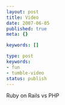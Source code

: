 ```yaml
---
layout: post
title: Video
date: 2007-06-05
published: true
meta: {}

keywords: []

type: post
keywords:
- fun
- tumble-video
status: publish
---
```



Ruby on Rails vs PHP

